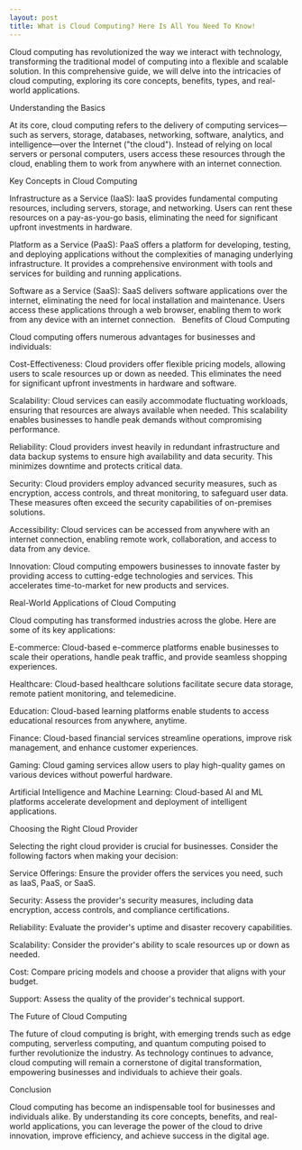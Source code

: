 ```yaml
---
layout: post
title: What is Cloud Computing? Here Is All You Need To Know!
---
```

Cloud computing has revolutionized the way we interact with technology, transforming the traditional model of computing into a flexible and scalable solution. In this comprehensive guide, we will delve into the intricacies of cloud computing, exploring its core concepts, benefits, types, and real-world applications.



Understanding the Basics

At its core, cloud computing refers to the delivery of computing services—such as servers, storage, databases, networking, software, analytics, and intelligence—over the Internet ("the cloud"). Instead of relying on local servers or personal computers, users access these resources through the cloud, enabling them to work from anywhere with an internet connection.   

Key Concepts in Cloud Computing

Infrastructure as a Service (IaaS): IaaS provides fundamental computing resources, including servers, storage, and networking. Users can rent these resources on a pay-as-you-go basis, eliminating the need for significant upfront investments in hardware.

Platform as a Service (PaaS): PaaS offers a platform for developing, testing, and deploying applications without the complexities of managing underlying infrastructure. It provides a comprehensive environment with tools and services for building and running applications.

Software as a Service (SaaS): SaaS delivers software applications over the internet, eliminating the need for local installation and maintenance. Users access these applications through a web browser, enabling them to work from any device with an internet connection.   
Benefits of Cloud Computing

Cloud computing offers numerous advantages for businesses and individuals:

Cost-Effectiveness: Cloud providers offer flexible pricing models, allowing users to scale resources up or down as needed. This eliminates the need for significant upfront investments in hardware and software.

Scalability: Cloud services can easily accommodate fluctuating workloads, ensuring that resources are always available when needed. This scalability enables businesses to handle peak demands without compromising performance.

Reliability: Cloud providers invest heavily in redundant infrastructure and data backup systems to ensure high availability and data security. This minimizes downtime and protects critical data.

Security: Cloud providers employ advanced security measures, such as encryption, access controls, and threat monitoring, to safeguard user data. These measures often exceed the security capabilities of on-premises solutions.

Accessibility: Cloud services can be accessed from anywhere with an internet connection, enabling remote work, collaboration, and access to data from any device.   

Innovation: Cloud computing empowers businesses to innovate faster by providing access to cutting-edge technologies and services. This accelerates time-to-market for new products and services.

Real-World Applications of Cloud Computing

Cloud computing has transformed industries across the globe. Here are some of its key applications:

E-commerce: Cloud-based e-commerce platforms enable businesses to scale their operations, handle peak traffic, and provide seamless shopping experiences.

Healthcare: Cloud-based healthcare solutions facilitate secure data storage, remote patient monitoring, and telemedicine.

Education: Cloud-based learning platforms enable students to access educational resources from anywhere, anytime.

Finance: Cloud-based financial services streamline operations, improve risk management, and enhance customer experiences.

Gaming: Cloud gaming services allow users to play high-quality games on various devices without powerful hardware.

Artificial Intelligence and Machine Learning: Cloud-based AI and ML platforms accelerate development and deployment of intelligent applications.

Choosing the Right Cloud Provider

Selecting the right cloud provider is crucial for businesses. Consider the following factors when making your decision:

Service Offerings: Ensure the provider offers the services you need, such as IaaS, PaaS, or SaaS.

Security: Assess the provider's security measures, including data encryption, access controls, and compliance certifications.

Reliability: Evaluate the provider's uptime and disaster recovery capabilities.

Scalability: Consider the provider's ability to scale resources up or down as needed.

Cost: Compare pricing models and choose a provider that aligns with your budget.

Support: Assess the quality of the provider's technical support.

The Future of Cloud Computing

The future of cloud computing is bright, with emerging trends such as edge computing, serverless computing, and quantum computing poised to further revolutionize the industry. As technology continues to advance, cloud computing will remain a cornerstone of digital transformation, empowering businesses and individuals to achieve their goals.

Conclusion

Cloud computing has become an indispensable tool for businesses and individuals alike. By understanding its core concepts, benefits, and real-world applications, you can leverage the power of the cloud to drive innovation, improve efficiency, and achieve success in the digital age.


